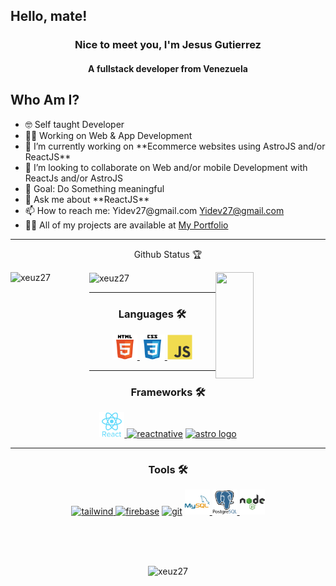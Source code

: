 ## Hello, mate!
<h3 align="center">Nice to meet you, I'm Jesus Gutierrez</h3>
<h4 align="center">A fullstack developer from Venezuela</h4>

## Who Am I?
<ul align="left">
  <li>🤓 Self taught Developer</li>
  <li>👩‍💻 Working on Web & App Development</li>
  <li>
    🌱 I’m currently working on **Ecommerce websites using AstroJS and/or ReactJS**
  </li>
  <li>
    👯 I’m looking to collaborate on Web and/or mobile Development with ReactJs and/or AstroJS
  </li>
  <li>🎯 Goal: Do Something meaningful</li>
  <li>💬 Ask me about **ReactJS**</li>
  <li>📫 How to reach me: Yidev27@gmail.com <a href="mailto:yidev27@gmail.com" target="_blank" rel="noreferrer">Yidev27@gmail.com<a/></li>
  <li>👨‍💻 All of my projects are available at <a href="https://cv-me-zeta.vercel.app" target="_blank" rel="noreferrer">My Portfolio<a/></li>
  <!--
    <li>- 📝 Iregularly write articles on [blog link](blog link)</li> -->
</ul>


<hr />
<p align="center">Github Status 🏆</p>

<img
  align="left"
  src="https://github-readme-stats.vercel.app/api/top-langs?username=xeuz27&show_icons=true&hide_border=true&locale=en&layout=compact&theme=react"
  alt="xeuz27"
  width="25%"
  height="170px"
/>
<img
  align="center"
  src="https://github-readme-streak-stats.herokuapp.com/?user=xeuz27&show_icons=true&hide_border=true&locale=en&layout=compact&theme=react"
  alt="xeuz27"
  width="35%"
  height="170px"
/>
<img
  src="https://github-stats-lemon.vercel.app/api?username=Xeuz27&show_icons=true&hide_border=true&theme=react"
  width="35%"
  align="right"
  height="170px"
/>

<hr />
<h3 align="center">Languages 🛠️</h3>
<p align="center">
<a href="https://www.w3.org/html/" target="_blank" rel="noreferrer">
    <img
      src="https://raw.githubusercontent.com/devicons/devicon/master/icons/html5/html5-original-wordmark.svg"
      alt="html5"
      width="40"
      height="40"
  />
  </a>

  <a href="https://www.w3schools.com/css/" target="_blank" rel="noreferrer">
    <img
      src="https://raw.githubusercontent.com/devicons/devicon/master/icons/css3/css3-original-wordmark.svg"
      alt="css3"
      width="40"
      height="40"
    />
  </a>
  <a
    href="https://developer.mozilla.org/en-US/docs/Web/JavaScript"
    target="_blank"
    rel="noreferrer"
  >
    <img
      src="https://raw.githubusercontent.com/devicons/devicon/master/icons/javascript/javascript-original.svg"
      alt="javascript"
      width="40"
      height="40"
    />
  </a>
</p>
  
<hr />


<h3 align="center">Frameworks 🛠️</h3>
<p align="center">
  <a href="https://reactjs.org/" target="_blank" rel="noreferrer">
    <img
      src="https://raw.githubusercontent.com/devicons/devicon/master/icons/react/react-original-wordmark.svg"
      alt="react"
      width="40"
      height="40"
    />
  </a>
  <a href="https://reactnative.dev/" target="_blank" rel="noreferrer"
    ><img
      src="https://reactnative.dev/img/header_logo.svg"
      alt="reactnative"
      width="40"
      height="40"
  /></a>
  <a href="astro.build" target="_blank" rel="noreferrer">
    <img
    src="https://astro.build/assets/press/astro-icon-light-gradient.svg"
    alt="astro logo"
    width="40"
    height="40"
 />
</a>
  </p>
<!-- languages and tools icons -->
<hr />

<h3 align="center">Tools 🛠️</h3>
<p align="center">
<a href="https://tailwindcss.com/" target="_blank" rel="noreferrer">
    <img
      src="https://www.vectorlogo.zone/logos/tailwindcss/tailwindcss-icon.svg"
      alt="tailwind"
      width="40"
      height="40"
    />
  </a>
<a href="https://firebase.google.com/" target="_blank" rel="noreferrer">
    <img
      src="https://www.vectorlogo.zone/logos/firebase/firebase-icon.svg"
      alt="firebase"
      width="40"
      height="40"
  /></a>
  <a href="https://git-scm.com/" target="_blank" rel="noreferrer"
    ><img
      src="https://www.vectorlogo.zone/logos/git-scm/git-scm-icon.svg"
      alt="git"
      width="40"
      height="40"
  /></a>
  <a href="https://www.mysql.com/" target="_blank" rel="noreferrer">
    <img
      src="https://raw.githubusercontent.com/devicons/devicon/master/icons/mysql/mysql-original-wordmark.svg"
      alt="mysql"
      width="40"
      height="40"
    />
  </a>
  <a href="https://www.postgresql.org" target="_blank" rel="noreferrer">
    <img
      src="https://raw.githubusercontent.com/devicons/devicon/master/icons/postgresql/postgresql-original-wordmark.svg"
      alt="postgresql"
      width="40"
      height="40"
    />
  </a>
  <a href="https://nodejs.org" target="_blank" rel="noreferrer">
    <img
      src="https://raw.githubusercontent.com/devicons/devicon/master/icons/nodejs/nodejs-original-wordmark.svg"
      alt="nodejs"
      width="40"
      height="40"
    />
  </a>
</p>




<br />
<br />
<br />

<!-- <p align="center">Wanna Know me More?</p>
<p align="center">
  <a href="https://www.instagram.com/tidbits.js" target="_blank">
    <img
      src="https://img.shields.io/badge/-Instagram-%23eb13a5"
      alt="Instagram"
    />
  </a>
  <a
    href="https://www.linkedin.com/in/jesus-gutierrez-390545272/"
    target="_blank"
  >
    <img
      src="https://img.shields.io/badge/-LinkedIn-%233781da"
      alt="LinkedIn"
    />
  </a> -->
  <!-- <a href="https://Xeuz27.medium.com/" target="_blank">
        <img src="https://img.shields.io/badge/-Medium-%2337817f" alt="Medium" />
    </a> -->
</p>
<!-- 
<p align="center">
  <img
    src="https://visitor-badge.laobi.icu/badge?page_id=Xeuz27.Xeuz27"
    alt="Xeuz27 :: Visitor's Count"
  />
</p> -->

<p align="center">
  <img
    src="https://komarev.com/ghpvc/?username=xeuz27&label=Profile%20views&color=0e75b6&style=flat"
    alt="xeuz27"
  />
</p>
